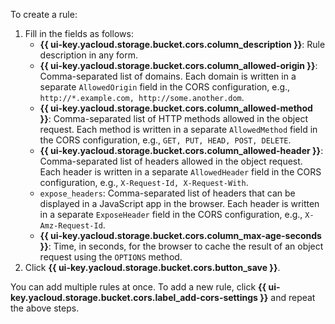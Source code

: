 To create a rule:

1. Fill in the fields as follows:
   * **{{ ui-key.yacloud.storage.bucket.cors.column_description }}**: Rule description in any form.
   * **{{ ui-key.yacloud.storage.bucket.cors.column_allowed-origin }}**: Comma-separated list of domains. Each domain is written in a separate `AllowedOrigin` field in the CORS configuration, e.g., `http://*.example.com, http://some.another.dom`.
   * **{{ ui-key.yacloud.storage.bucket.cors.column_allowed-method }}**: Comma-separated list of HTTP methods allowed in the object request. Each method is written in a separate `AllowedMethod` field in the CORS configuration, e.g., `GET, PUT, HEAD, POST, DELETE`.
   * **{{ ui-key.yacloud.storage.bucket.cors.column_allowed-header }}**: Comma-separated list of headers allowed in the object request. Each header is written in a separate `AllowedHeader` field in the CORS configuration, e.g., `X-Request-Id, X-Request-With`.
   * `expose_headers`: Comma-separated list of headers that can be displayed in a JavaScript app in the browser. Each header is written in a separate `ExposeHeader` field in the CORS configuration, e.g., `X-Amz-Request-Id`.
   * **{{ ui-key.yacloud.storage.bucket.cors.column_max-age-seconds }}**: Time, in seconds, for the browser to cache the result of an object request using the `OPTIONS` method.
1. Click **{{ ui-key.yacloud.storage.bucket.cors.button_save }}**.

You can add multiple rules at once. To add a new rule, click **{{ ui-key.yacloud.storage.bucket.cors.label_add-cors-settings }}** and repeat the above steps.
